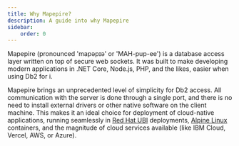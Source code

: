 ```yaml
---
title: Why Mapepire?
description: A guide into why Mapepire
sidebar:
    order: 0
---
```


Mapepire (pronounced 'mapəpɪə' or 'MAH-pup-ee') is a database access layer written on top of secure web sockets. It was built to make developing modern applications in .NET Core, Node.js, PHP, and the likes, easier when using Db2 for i.

Mapepire brings an unprecedented level of simplicity for Db2 access. All communication with the server is done through a single port, and there is no need to install external drivers or other native software on the client machine. This makes it an ideal choice for deployment of cloud-native applications, running seamlessly in [Red Hat UBI](https://www.redhat.com/en/blog/introducing-red-hat-universal-base-image) deployments, [Alpine Linux](https://alpinelinux.org/) containers, and the magnitude of cloud services available (like IBM Cloud, Vercel, AWS, or Azure).
